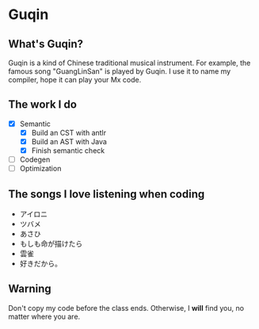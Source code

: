 # Guqin

## What's Guqin?

Guqin is a kind of Chinese traditional musical instrument. For example, the famous song "GuangLinSan" is played by Guqin. I use it to name my compiler, hope it can play your Mx code.

## The work I do

- [x] Semantic
  - [x] Build an CST with antlr
  - [x] Build an AST with Java
  - [x] Finish semantic check
- [ ] Codegen
- [ ] Optimization

## The songs I love listening when coding

- アイロニ
- ツバメ
- あさひ
- もしも命が描けたら
- 雲雀
- 好きだから。

## Warning

Don't copy my code before the class ends. Otherwise, I **will** find you, no matter where you are.
